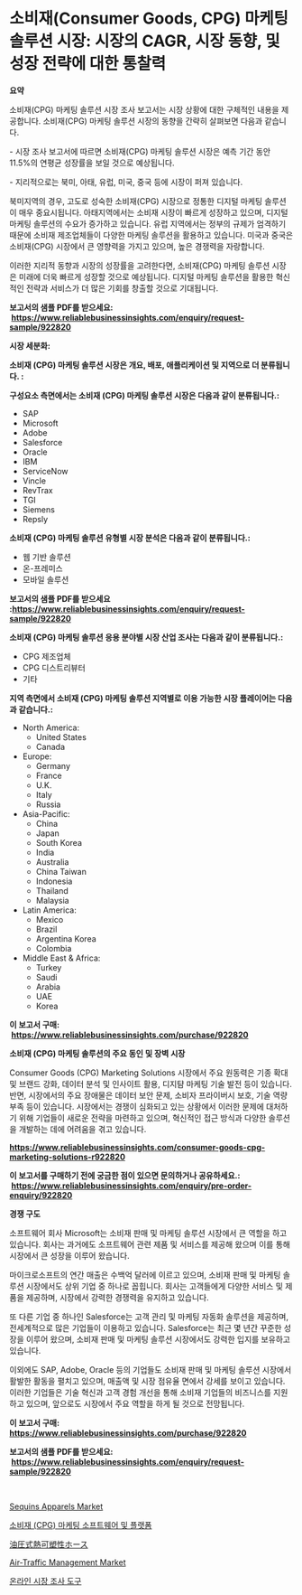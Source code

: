 <p><h1>소비재(Consumer Goods, CPG) 마케팅 솔루션 시장: 시장의 CAGR, 시장 동향, 및 성장 전략에 대한 통찰력</h1></p><p><strong>요약</strong></p>
<p><p>소비재(CPG) 마케팅 솔루션 시장 조사 보고서는 시장 상황에 대한 구체적인 내용을 제공합니다. 소비재(CPG) 마케팅 솔루션 시장의 동향을 간략히 살펴보면 다음과 같습니다.</p><p>- 시장 조사 보고서에 따르면 소비재(CPG) 마케팅 솔루션 시장은 예측 기간 동안 11.5%의 연평균 성장률을 보일 것으로 예상됩니다.</p><p>- 지리적으로는 북미, 아태, 유럽, 미국, 중국 등에 시장이 퍼져 있습니다.</p><p>북미지역의 경우, 고도로 성숙한 소비재(CPG) 시장으로 정통한 디지털 마케팅 솔루션이 매우 중요시됩니다. 아태지역에서는 소비재 시장이 빠르게 성장하고 있으며, 디지털 마케팅 솔루션의 수요가 증가하고 있습니다. 유럽 지역에서는 정부의 규제가 엄격하기 때문에 소비재 제조업체들이 다양한 마케팅 솔루션을 활용하고 있습니다. 미국과 중국은 소비재(CPG) 시장에서 큰 영향력을 가지고 있으며, 높은 경쟁력을 자랑합니다.</p><p>이러한 지리적 동향과 시장의 성장률을 고려한다면, 소비재(CPG) 마케팅 솔루션 시장은 미래에 더욱 빠르게 성장할 것으로 예상됩니다. 디지털 마케팅 솔루션을 활용한 혁신적인 전략과 서비스가 더 많은 기회를 창출할 것으로 기대됩니다.</p></p>
<p><strong>보고서의 샘플 PDF를 받으세요: &nbsp;<a href="https://www.reliablebusinessinsights.com/enquiry/request-sample/922820">https://www.reliablebusinessinsights.com/enquiry/request-sample/922820</a></strong></p>
<p><strong>시장 세분화:</strong></p>
<p><strong> 소비재 (CPG) 마케팅 솔루션 시장은 개요, 배포, 애플리케이션 및 지역으로 더 분류됩니다. :</strong></p>
<p><strong>구성요소 측면에서는 소비재 (CPG) 마케팅 솔루션 시장은 다음과 같이 분류됩니다.:</strong></p>
<p><ul><li>SAP</li><li>Microsoft</li><li>Adobe</li><li>Salesforce</li><li>Oracle</li><li>IBM</li><li>ServiceNow</li><li>Vincle</li><li>RevTrax</li><li>TGI</li><li>Siemens</li><li>Repsly</li></ul></p>
<p><strong> 소비재 (CPG) 마케팅 솔루션 유형별 시장 분석은 다음과 같이 분류됩니다.:</strong></p>
<p><ul><li>웹 기반 솔루션</li><li>온-프레미스</li><li>모바일 솔루션</li></ul></p>
<p><strong>보고서의 샘플 PDF를 받으세요 :<a href="https://www.reliablebusinessinsights.com/enquiry/request-sample/922820">https://www.reliablebusinessinsights.com/enquiry/request-sample/922820</a></strong></p>
<p><strong> 소비재 (CPG) 마케팅 솔루션 응용 분야별 시장 산업 조사는 다음과 같이 분류됩니다.:</strong></p>
<p><ul><li>CPG 제조업체</li><li>CPG 디스트리뷰터</li><li>기타</li></ul></p>
<p><strong>지역 측면에서 소비재 (CPG) 마케팅 솔루션 지역별로 이용 가능한 시장 플레이어는 다음과 같습니다.:</strong></p>
<p><ul>
    <li>
        North America:
        <ul>
            <li>United States</li>
            <li>Canada</li>
        </ul>
    </li>
    <li>
        Europe:
        <ul>
            <li>Germany</li>
            <li>France</li>
            <li>U.K.</li>
            <li>Italy</li>
            <li>Russia</li>
        </ul>
    </li>
    <li>
        Asia-Pacific:
        <ul>
            <li>China</li>
            <li>Japan</li>
            <li>South Korea</li>
            <li>India</li>
            <li>Australia</li>
            <li>China Taiwan</li>
            <li>Indonesia</li>
            <li>Thailand</li>
            <li>Malaysia</li>
        </ul>
    </li>
    <li>
        Latin America:
        <ul>
            <li>Mexico</li>
            <li>Brazil</li>
            <li>Argentina Korea</li>
            <li>Colombia</li>
        </ul>
    </li>
    <li>
        Middle East & Africa:
        <ul>
            <li>Turkey</li>
            <li>Saudi</li>
            <li>Arabia</li>
            <li>UAE</li>
            <li>Korea</li>
        </ul>
    </li>
    </ul></p>
<p><strong>이 보고서 구매: &nbsp;<a href="https://www.reliablebusinessinsights.com/purchase/922820">https://www.reliablebusinessinsights.com/purchase/922820</a></strong></p>
<p><strong>소비재 (CPG) 마케팅 솔루션의 주요 동인 및 장벽 시장</strong></p>
<p><p>Consumer Goods (CPG) Marketing Solutions 시장에서 주요 원동력은 기종 확대 및 브랜드 강화, 데이터 분석 및 인사이트 활용, 디지턈 마케팅 기술 발전 등이 있습니다. 반면, 시장에서의 주요 장애물은 데이터 보안 문제, 소비자 프라이버시 보호, 기술 역량 부족 등이 있습니다. 시장에서는 경쟁이 심화되고 있는 상황에서 이러한 문제에 대처하기 위해 기업들이 새로운 전략을 마련하고 있으며, 혁신적인 접근 방식과 다양한 솔루션을 개발하는 데에 어려움을 겪고 있습니다.</p></p>
<p><strong><a href="https://www.reliablebusinessinsights.com/consumer-goods-cpg-marketing-solutions-r922820">https://www.reliablebusinessinsights.com/consumer-goods-cpg-marketing-solutions-r922820</a></strong></p>
<p><strong>이 보고서를 구매하기 전에 궁금한 점이 있으면 문의하거나 공유하세요.: &nbsp;<a href="https://www.reliablebusinessinsights.com/enquiry/pre-order-enquiry/922820">https://www.reliablebusinessinsights.com/enquiry/pre-order-enquiry/922820</a></strong></p>
<p><strong>경쟁 구도</strong></p>
<p><p>소프트웨어 회사 Microsoft는 소비재 판매 및 마케팅 솔루션 시장에서 큰 역할을 하고 있습니다. 회사는 과거에도 소프트웨어 관련 제품 및 서비스를 제공해 왔으며 이를 통해 시장에서 큰 성장을 이루어 왔습니다. </p><p>마이크로소프트의 연간 매출은 수백억 달러에 이르고 있으며, 소비재 판매 및 마케팅 솔루션 시장에서도 상위 기업 중 하나로 꼽힙니다. 회사는 고객들에게 다양한 서비스 및 제품을 제공하며, 시장에서 강력한 경쟁력을 유지하고 있습니다.</p><p>또 다른 기업 중 하나인 Salesforce는 고객 관리 및 마케팅 자동화 솔루션을 제공하며, 전세계적으로 많은 기업들이 이용하고 있습니다. Salesforce는 최근 몇 년간 꾸준한 성장을 이루어 왔으며, 소비재 판매 및 마케팅 솔루션 시장에서도 강력한 입지를 보유하고 있습니다.</p><p>이외에도 SAP, Adobe, Oracle 등의 기업들도 소비재 판매 및 마케팅 솔루션 시장에서 활발한 활동을 펼치고 있으며, 매출액 및 시장 점유율 면에서 강세를 보이고 있습니다. 이러한 기업들은 기술 혁신과 고객 경험 개선을 통해 소비재 기업들의 비즈니스를 지원하고 있으며, 앞으로도 시장에서 주요 역할을 하게 될 것으로 전망됩니다.</p></p>
<p><strong>이 보고서 구매: &nbsp; <a href="https://www.reliablebusinessinsights.com/purchase/922820">https://www.reliablebusinessinsights.com/purchase/922820</a></strong></p>
<p><strong>보고서의 샘플 PDF를 받으세요: &nbsp;<a href="https://www.reliablebusinessinsights.com/enquiry/request-sample/922820">https://www.reliablebusinessinsights.com/enquiry/request-sample/922820</a></strong><strong></strong></p>
<p>&nbsp;</p>
<p><p><a href="https://issuu.com/reportprime-2/docs/sequins-apparels-market-size-2030.pptx">Sequins Apparels Market</a></p><p><a href="https://github.com/chupp85/Market-Research-Report-List-1/blob/main/931707681095.md">소비재 (CPG) 마케팅 소프트웨어 및 플랫폼</a></p><p><a href="https://github.com/AaronVargas43/Market-Research-Report-List-1/blob/main/379059488400.md">油圧式熱可塑性ホース</a></p><p><a href="https://github.com/gdfhhhj/Market-Research-Report-List-4/blob/main/air-traffic-management-market.md">Air-Traffic Management Market</a></p><p><a href="https://github.com/JackieFauhey9089475/Market-Research-Report-List-2/blob/main/221484781094.md">온라인 시장 조사 도구</a></p></p>